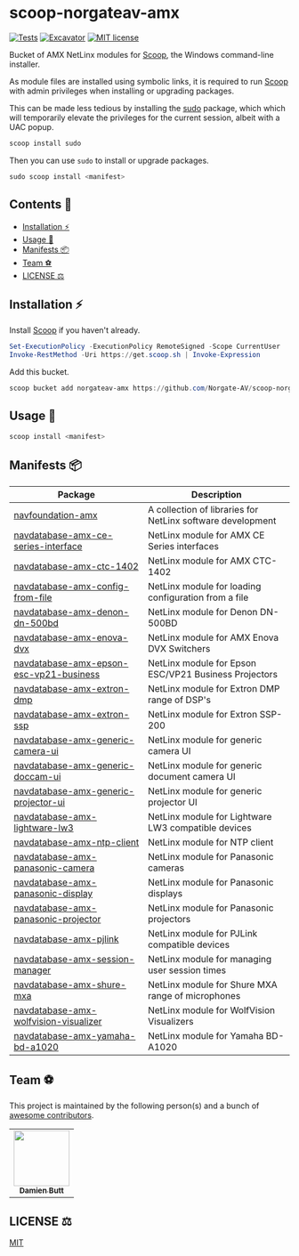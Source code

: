 # scoop-norgateav-amx

[![Tests](https://github.com/Norgate-AV/scoop-norgateav-amx/actions/workflows/ci.yml/badge.svg)](https://github.com/Norgate-AV/scoop-norgateav-amx/actions/workflows/ci.yml)
[![Excavator](https://github.com/Norgate-AV/scoop-norgateav-amx/actions/workflows/excavator.yml/badge.svg)](https://github.com/Norgate-AV/scoop-norgateav-amx/actions/workflows/excavator.yml)
[![MIT license](https://img.shields.io/badge/License-MIT-blue.svg)](LICENSE)

Bucket of AMX NetLinx modules for [Scoop](https://scoop.sh), the Windows command-line installer.

As module files are installed using symbolic links, it is required to run [Scoop](https://scoop.sh) with admin privileges when installing or upgrading packages.

This can be made less tedious by installing the [sudo](https://github.com/ScoopInstaller/Main/blob/master/bucket/sudo.json) package, which which will temporarily elevate the privileges for the current session, albeit with a UAC popup.

```powershell
scoop install sudo
```

Then you can use `sudo` to install or upgrade packages.

```powershell
sudo scoop install <manifest>
```

## Contents :book:

-   [Installation :zap:](#installation-zap)
-   [Usage :rocket:](#usage-rocket)
-   [Manifests :package:](#manifests-package)
-   [Team :soccer:](#team-soccer)
-   [LICENSE :balance_scale:](#license-balance_scale)

## Installation :zap:

Install [Scoop](https://scoop.sh) if you haven't already.

```powershell
Set-ExecutionPolicy -ExecutionPolicy RemoteSigned -Scope CurrentUser
Invoke-RestMethod -Uri https://get.scoop.sh | Invoke-Expression
```

Add this bucket.

```powershell
scoop bucket add norgateav-amx https://github.com/Norgate-AV/scoop-norgateav-amx
```

## Usage :rocket:

```powershell
scoop install <manifest>
```

## Manifests :package:

<!-- MANIFEST-TABLE:START - Do not remove or modify this section -->

| Package                                                                                                        | Description                                                |
| -------------------------------------------------------------------------------------------------------------- | ---------------------------------------------------------- |
| [navfoundation-amx](https://github.com/Norgate-AV/NAVFoundation.Amx)                                           | A collection of libraries for NetLinx software development |
| [navdatabase-amx-ce-series-interface](https://github.com/Norgate-AV/NAVDatabase.Amx.AmxCESeriesInterface)      | NetLinx module for AMX CE Series interfaces                |
| [navdatabase-amx-ctc-1402](https://github.com/Norgate-AV/NAVDatabase.Amx.CTC-1402)                             | NetLinx module for AMX CTC-1402                            |
| [navdatabase-amx-config-from-file](https://github.com/Norgate-AV/NAVDatabase.Amx.ConfigFromFile)               | NetLinx module for loading configuration from a file       |
| [navdatabase-amx-denon-dn-500bd](https://github.com/Norgate-AV/NAVDatabase.Amx.DenonDN-500BD)                  | NetLinx module for Denon DN-500BD                          |
| [navdatabase-amx-enova-dvx](https://github.com/Norgate-AV/NAVDatabase.Amx.EnovaDVX)                            | NetLinx module for AMX Enova DVX Switchers                 |
| [navdatabase-amx-epson-esc-vp21-business](https://github.com/Norgate-AV/NAVDatabase.Amx.EpsonESC-VP21Business) | NetLinx module for Epson ESC/VP21 Business Projectors      |
| [navdatabase-amx-extron-dmp](https://github.com/Norgate-AV/NAVDatabase.Amx.ExtronDMP)                          | NetLinx module for Extron DMP range of DSP's               |
| [navdatabase-amx-extron-ssp](https://github.com/Norgate-AV/NAVDatabase.Amx.ExtronSSP)                          | NetLinx module for Extron SSP-200                          |
| [navdatabase-amx-generic-camera-ui](https://github.com/Norgate-AV/NAVDatabase.Amx.GenericCameraUI)             | NetLinx module for generic camera UI                       |
| [navdatabase-amx-generic-doccam-ui](https://github.com/Norgate-AV/NAVDatabase.Amx.GenericDocCamUI)             | NetLinx module for generic document camera UI              |
| [navdatabase-amx-generic-projector-ui](https://github.com/Norgate-AV/NAVDatabase.Amx.GenericProjectorUI)       | NetLinx module for generic projector UI                    |
| [navdatabase-amx-lightware-lw3](https://github.com/Norgate-AV/NAVDatabase.Amx.LightwareLW3)                    | NetLinx module for Lightware LW3 compatible devices        |
| [navdatabase-amx-ntp-client](https://github.com/Norgate-AV/NAVDatabase.Amx.NtpClient)                          | NetLinx module for NTP client                              |
| [navdatabase-amx-panasonic-camera](https://github.com/Norgate-AV/NAVDatabase.Amx.PanasonicCamera)              | NetLinx module for Panasonic cameras                       |
| [navdatabase-amx-panasonic-display](https://github.com/Norgate-AV/NAVDatabase.Amx.PanasonicDisplay)            | NetLinx module for Panasonic displays                      |
| [navdatabase-amx-panasonic-projector](https://github.com/Norgate-AV/NAVDatabase.Amx.PanasonicProjector)        | NetLinx module for Panasonic projectors                    |
| [navdatabase-amx-pjlink](https://github.com/Norgate-AV/NAVDatabase.Amx.PJLink)                                 | NetLinx module for PJLink compatible devices               |
| [navdatabase-amx-session-manager](https://github.com/Norgate-AV/NAVDatabase.Amx.SessionManager)                | NetLinx module for managing user session times             |
| [navdatabase-amx-shure-mxa](https://github.com/Norgate-AV/NAVDatabase.Amx.ShureMXA)                            | NetLinx module for Shure MXA range of microphones          |
| [navdatabase-amx-wolfvision-visualizer](https://github.com/Norgate-AV/NAVDatabase.Amx.WolfVisionVisualizer)    | NetLinx module for WolfVision Visualizers                  |
| [navdatabase-amx-yamaha-bd-a1020](https://github.com/Norgate-AV/NAVDatabase.Amx.YamahaBD-A1020)                | NetLinx module for Yamaha BD-A1020                         |

<!-- MANIFEST-TABLE:END -->

## Team :soccer:

This project is maintained by the following person(s) and a bunch of [awesome contributors](https://github.com/Norgate-AV/scoop-norgateav-av/graphs/contributors).

<table>
  <tr>
    <td align="center"><a href="https://github.com/damienbutt"><img src="https://avatars.githubusercontent.com/damienbutt?v=4?s=100" width="100px;" alt=""/><br /><sub><b>Damien Butt</b></sub></a><br /></td>
  </tr>
</table>

## LICENSE :balance_scale:

[MIT](LICENSE)
